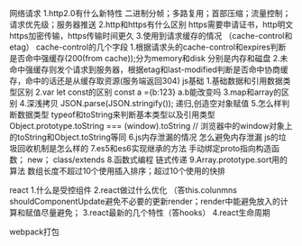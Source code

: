 网络请求
1.http2.0有什么新特性
    二进制分帧；多路复用；首部压缩；流量控制；请求优先级；服务器推送
2.http和https有什么区别
    https需要申请证书，http明文https加密传输，https传输时间更久
3.使用到请求缓存的情况 （cache-control和etag） cache-control的几个字段
    1.根据请求头的cache-control和expires判断是否命中强缓存(200(from cache));分为memory和disk  分别是内存和磁盘
    2.未命中强缓存则发个请求到服务器，根据etag和last-modified判断是否命中协商缓存，命中的话还是从缓存取资源(服务端返回304)
js基础
1.基础数据和引用数据类型区别
2.var let const的区别  const a ={b:123} a.b能改变吗
3.map和array的区别
4.深浅拷贝
    JSON.parse(JSON.stringify());
    递归,创造空对象赋值
5.怎么样判断数据类型
    typeof和toString来判断基本类型以及引用类型
    Object.prototype.toString === (window).toString // 浏览器中的window对象上的toString和Object.toString等同
6.js内存泄漏的情况 怎么避免内存泄漏 js的垃圾回收机制是怎么样的
7.es5和es6实现继承的方法
    手动绑定proto指向构造函数；
    new；
    class/extends
8.函数式编程
    链式传递
9.Array.prototype.sort用的算法
    数组长度不超过10个使用插入排序；超过10个使用的快排

react
1.什么是受控组件
2.react做过什么优化 （答this.colunmns
    shouldComponentUpdate避免不必要的更新render；render中能避免放入的计算和赋值尽量避免；
3.react最新的几个特性（答hooks）
4.react生命周期

webpack打包